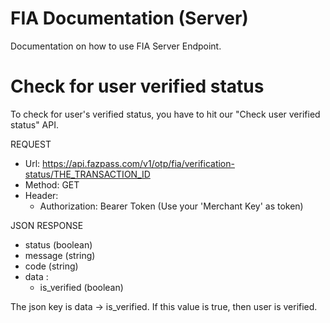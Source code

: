 # FIA Documentation (Server)

Documentation on how to use FIA Server Endpoint.

# Check for user verified status

To check for user's verified status, you have to hit our "Check user verified status" API.

REQUEST
- Url: https://api.fazpass.com/v1/otp/fia/verification-status/THE_TRANSACTION_ID
- Method: GET
- Header:
	- Authorization: Bearer Token (Use your 'Merchant Key' as token)

JSON RESPONSE
- status (boolean)
- message (string)
- code (string)
- data :
	- is_verified (boolean)

The json key is data -> is_verified. If this value is true, then user is verified.
